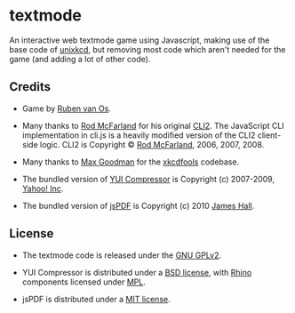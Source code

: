 textmode
=========

An interactive web textmode game using Javascript, making use of the base code of [unixkcd](https://github.com/chromakode/xkcdfools), but removing most code which aren't needed for the game (and adding a lot of other code).

Credits
-------

* Game by [Ruben van Os](https://github.com/TheLastProject/textmode).

* Many thanks to [Rod McFarland](http://thrind.xamai.ca/) for his original [CLI2](http://code.google.com/p/wordpress-cli/). The JavaScript CLI implementation in cli.js is a heavily modified version of the CLI2 client-side logic. CLI2 is Copyright © [Rod McFarland](http://thrind.xamai.ca/), 2006, 2007, 2008.

* Many thanks to [Max Goodman](https://github.com/chromakode) for the [xkcdfools](https://github.com/chromakode/xkcdfools) codebase.

* The bundled version of [YUI Compressor](http://developer.yahoo.com/yui/compressor/) is  Copyright (c) 2007-2009, [Yahoo! Inc](http://yahoo.com).

* The bundled version of [jsPDF](https://github.com/MrRio/jsPDF) is Copyright (c) 2010 [James Hall](https://github.com/MrRio).


License
-------

* The textmode code is released under the [GNU GPLv2](http://www.gnu.org/licenses/gpl-2.0.html).

* YUI Compressor is distributed under a [BSD license](http://developer.yahoo.com/yui/license.html), with [Rhino](http://www.mozilla.org/rhino/) components licensed under [MPL](http://www.mozilla.org/MPL/).

* jsPDF is distributed under a [MIT license](https://raw.github.com/MrRio/jsPDF/master/MIT-LICENSE.txt).